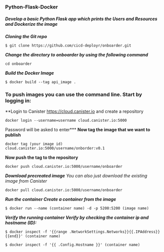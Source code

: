 ### Python-Flask-Docker 
##### Develop a basic Python Flask app which prints the Users and Resources and Dockerize the image

**_Cloning the Git repo_**
```
$ git clone https://github.com/cicd-deployr/onboarder.git
```
**_Change the directory to onboarder by using the following command_**
```
cd onboarder
```
**_Build the Docker Image_**
```
$ docker build --tag api_image .
```
### To push images you can use the command line. Start by logging in:
**Login to Canister https://cloud.canister.io and create a repository
```
docker login --username=username cloud.canister.io:5000
```
Password will be asked to enter***
**Now tag the image that we want to publish**
```
docker tag (your image id) cloud.canister.io:5000/username/onborder:v0.1
```
**Now push the tag to the repository**
```
docker push cloud.canister.io:5000/username/onboarder
```
**_Download precreated image_**
_You can also just download the existing image from Canister_
```
docker pull cloud.canister.io:5000/username/onboarder
```
**_Run the container Create a container from the image_**
```
$ docker run --name (container name) -d -p 5200:5200 (image name)
```
**_Verify the running container Verify by checking the container ip and hostname (ID):_**
```
$ docker inspect -f '{{range .NetworkSettings.Networks}}{{.IPAddress}}{{end}}' (container name)

$ docker inspect -f '{{ .Config.Hostname }}' (container name)
```
